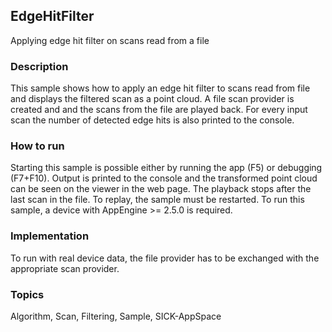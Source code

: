## EdgeHitFilter
Applying edge hit filter on scans read from a file
### Description
This sample shows how to apply an edge hit filter to scans read from file and
displays the filtered scan as a point cloud. A file scan provider is created and
and the scans from the file are played back. For every input scan the number of detected
edge hits is also printed to the console.
### How to run
Starting this sample is possible either by running the app (F5) or
debugging (F7+F10). Output is printed to the console and the transformed
point cloud can be seen on the viewer in the web page. The playback stops
after the last scan in the file. To replay, the sample must be restarted.
To run this sample, a device with AppEngine >= 2.5.0 is required.
### Implementation
To run with real device data, the file provider has to be exchanged with the
appropriate scan provider.

### Topics
Algorithm, Scan, Filtering, Sample, SICK-AppSpace